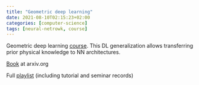 ```yaml
---
title: "Geometric deep learning"
date: 2021-08-10T02:15:23+02:00
categories: [computer-science]
tags: [neural-netrowk, course]
---
```

Geometric deep learning [course](https://geometricdeeplearning.com/lectures/). This DL generalization allows transferring prior physical knowledge to NN architectures.

[Book](https://arxiv.org/abs/2104.13478) at arxiv.org

Full [playlist](https://www.youtube.com/playlist?list=PL3uSJlS7NpskaTGJ9t89T4LAhigIlWXVG) (including tutorial and seminar records)
